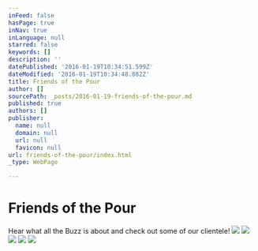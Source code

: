 ```yaml
---
inFeed: false
hasPage: true
inNav: true
inLanguage: null
starred: false
keywords: []
description: ''
datePublished: '2016-01-19T10:34:51.599Z'
dateModified: '2016-01-19T10:34:48.882Z'
title: Friends of the Pour
author: []
sourcePath: _posts/2016-01-19-friends-of-the-pour.md
published: true
authors: []
publisher:
  name: null
  domain: null
  url: null
  favicon: null
url: friends-of-the-pour/index.html
_type: WebPage

---
```

# Friends of the Pour

Hear what all the Buzz is about and check out some of our clientele!
![](https://s3-us-west-2.amazonaws.com/the-grid-img/p/8edd9306b20edb569cccf599ef62df91fd8b373d.png)
![](https://s3-us-west-2.amazonaws.com/the-grid-img/p/599b3df57dd2542de22935e33ca638e7440634a4.png)
![](https://s3-us-west-2.amazonaws.com/the-grid-img/p/b1a24e3c3af05da11db3a66a90517cdbbc3dc56e.png)
![](https://s3-us-west-2.amazonaws.com/the-grid-img/p/1b83a445ff6c7c9df19b4cf2293c3d81c2664888.jpg)
![](https://s3-us-west-2.amazonaws.com/the-grid-img/p/314bd52be4b1922c7b8cc8dac13f55fdf5c3887c.jpg)